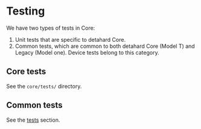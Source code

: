 # Testing

We have two types of tests in Core:

1. Unit tests that are specific to detahard Core.
2. Common tests, which are common to both detahard Core (Model T) and Legacy (Model one). Device tests belong to this category.

## Core tests

See the `core/tests/` directory.

## Common tests

See the [tests](../../tests/index.md) section.
